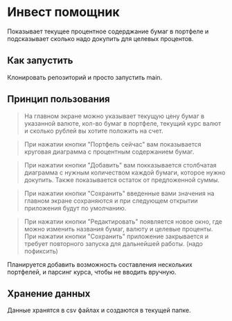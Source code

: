 # Инвест помощник
Показывает текущее процентное содерджание бумаг в портфеле и подсказывает сколько надо докупить для целевых процентов.

## Как запустить
Клонировать репозиторий и просто запустить main.

## Принцип пользования
>На главном экране можно указывает текущую цену бумаг в указанной валюте, кол-во бумаг в портфеле, текущий курс валют и сколько рублей вы хотите положить на счет.

>При нажатии кнопки "Портфель сейчас" вам показывается круговая диаграмма с процентным содержанием бумаг.

>При нажатии кнопки "Добавить" вам покказывается столбчатая диаграмма с нужным количеством каждой бумаги, которое нужно докупить. Также показывается остаток от предложенной суммы.

>При нажатии кнопки "Сохранить" введенные вами значения на главном экране сохраняются и при следующем открытии приложения будут по умолчанию.

>При нажатии кнопки "Редактировать" появляется новое окно, где можно изменить названия бумаг, валюту и целевые проценты. При нажатии кнопки "Сохранить" приложение закрывается и требует повторного запуска для дальнейшей работы. (надо пофиксить)

Планируется добавить возможность составления нескольких портфелей, и парсинг курса, чтобы не вводить вручную.

## Хранение данных

Данные хранятся в csv файлах и создаются в текущей папке.


